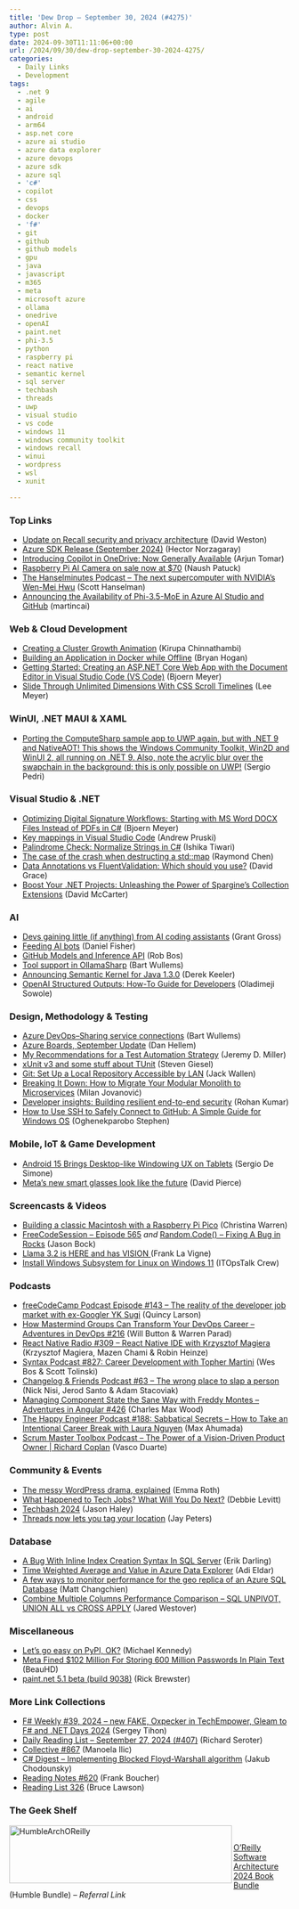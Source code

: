 ```yaml
---
title: 'Dew Drop – September 30, 2024 (#4275)'
author: Alvin A.
type: post
date: 2024-09-30T11:11:06+00:00
url: /2024/09/30/dew-drop-september-30-2024-4275/
categories:
  - Daily Links
  - Development
tags:
  - .net 9
  - agile
  - ai
  - android
  - arm64
  - asp.net core
  - azure ai studio
  - azure data explorer
  - azure devops
  - azure sdk
  - azure sql
  - 'c#'
  - copilot
  - css
  - devops
  - docker
  - 'f#'
  - git
  - github
  - github models
  - gpu
  - java
  - javascript
  - m365
  - meta
  - microsoft azure
  - ollama
  - onedrive
  - openAI
  - paint.net
  - phi-3.5
  - python
  - raspberry pi
  - react native
  - semantic kernel
  - sql server
  - techbash
  - threads
  - uwp
  - visual studio
  - vs code
  - windows 11
  - windows community toolkit
  - windows recall
  - winui
  - wordpress
  - wsl
  - xunit

---
```

### <a name="top"></a>Top Links

  * <a href="https://blogs.windows.com/windowsexperience/2024/09/27/update-on-recall-security-and-privacy-architecture/" target="_blank" rel="noopener">Update on Recall security and privacy architecture</a> (David Weston)
  * <a href="https://devblogs.microsoft.com/azure-sdk/azure-sdk-release-september-2024/" target="_blank" rel="noopener">Azure SDK Release (September 2024)</a> (Hector Norzagaray)
  * <a href="https://techcommunity.microsoft.com/t5/microsoft-onedrive-blog/introducing-copilot-in-onedrive-now-generally-available/ba-p/4253194" target="_blank" rel="noopener">Introducing Copilot in OneDrive: Now Generally Available</a> (Arjun Tomar)
  * <a href="https://www.raspberrypi.com/news/raspberry-pi-ai-camera-on-sale-now/" target="_blank" rel="noopener">Raspberry Pi AI Camera on sale now at $70</a> (Naush Patuck)
  * <a href="https://www.hanselminutes.com/964/the-next-supercomputer-with-nvidias-wen-mei-hwu" target="_blank" rel="noopener">The Hanselminutes Podcast &#8211; The next supercomputer with NVIDIA&#8217;s Wen-Mei Hwu</a> (Scott Hanselman)
  * <a href="https://techcommunity.microsoft.com/t5/ai-azure-ai-services-blog/announcing-the-availability-of-phi-3-5-moe-in-azure-ai-studio/ba-p/4256278" target="_blank" rel="noopener">Announcing the Availability of Phi-3.5-MoE in Azure AI Studio and GitHub</a> (martincai)



### <a name="web"></a>Web & Cloud Development

  * <a href="https://www.kirupa.com/animations/cluster_growth_animation.htm" target="_blank" rel="noopener">Creating a Cluster Growth Animation</a> (Kirupa Chinnathambi)
  * <a href="https://nodogmablog.bryanhogan.net/2024/09/building-an-application-in-docker-while-offline/" target="_blank" rel="noopener">Building an Application in Docker while Offline</a> (Bryan Hogan)
  * <a href="https://www.textcontrol.com/blog/2024/09/27/getting-started-creating-an-asp-net-core-web-app-with-the-document-editor-in-visual-studio-code-vs-code/" target="_blank" rel="noopener">Getting Started: Creating an ASP.NET Core Web App with the Document Editor in Visual Studio Code (VS Code)</a> (Bjoern Meyer)
  * <a href="https://css-tricks.com/slide-through-unlimited-dimensions-with-css-scroll-timelines/" target="_blank" rel="noopener">Slide Through Unlimited Dimensions With CSS Scroll Timelines</a> (Lee Meyer)



### <a name="silverlight"></a>WinUI, .NET MAUI & XAML

  * <a href="https://x.com/SergioPedri/status/1840476647298084967" target="_blank" rel="noopener">Porting the ComputeSharp sample app to UWP again, but with .NET 9 and NativeAOT! This shows the Windows Community Toolkit, Win2D and WinUI 2, all running on .NET 9. Also, note the acrylic blur over the swapchain in the background: this is only possible on UWP!</a> (Sergio Pedri)



### <a name="dotnet"></a>Visual Studio & .NET

  * <a href="https://www.textcontrol.com/blog/2024/09/27/optimizing-digital-signature-workflows-starting-with-ms-word-docx-files-instead-of-pdfs-in-csharp/" target="_blank" rel="noopener">Optimizing Digital Signature Workflows: Starting with MS Word DOCX Files Instead of PDFs in C#</a> (Bjoern Meyer)
  * <a href="https://www.sqlservercentral.com/blogs/key-mappings-in-visual-studio-code" target="_blank" rel="noopener">Key mappings in Visual Studio Code</a> (Andrew Pruski)
  * <a href="https://www.c-sharpcorner.com/article/palindrome-check-normalize-strings-in-c-sharp/" target="_blank" rel="noopener">Palindrome Check: Normalize Strings in C#</a> (Ishika Tiwari)
  * <a href="https://devblogs.microsoft.com/oldnewthing/20240927-00/?p=110320" target="_blank" rel="noopener">The case of the crash when destructing a std::map</a> (Raymond Chen)
  * <a href="https://www.roundthecode.com/dotnet-blog/data-annotations-vs-fluentvalidation-which-should-you-use" target="_blank" rel="noopener">Data Annotations vs FluentValidation: Which should you use?</a> (David Grace)
  * <a href="https://dotnettips.wordpress.com/2024/09/29/boost-your-net-projects-unleashing-the-power-of-spargines-collection-extensions/" target="_blank" rel="noopener">Boost Your .NET Projects: Unleashing the Power of Spargine’s Collection Extensions</a> (David McCarter)



### AI

  * <a href="https://www.cio.com/article/3540579/devs-gaining-little-if-anything-from-ai-coding-assistants.html" target="_blank" rel="noopener">Devs gaining little (if anything) from AI coding assistants</a> (Grant Gross)
  * <a href="https://lennybacon.com/posts/feedingtheaibots/" target="_blank" rel="noopener">Feeding AI bots</a> (Daniel Fisher)
  * <a href="https://devopsjournal.io/blog/2024/09/29/GitHub-Models-API" target="_blank" rel="noopener">GitHub Models and Inference API</a> (Rob Bos)
  * <a href="https://bartwullems.blogspot.com/2024/09/tool-support-in-ollamasharp.html" target="_blank" rel="noopener">Tool support in OllamaSharp</a> (Bart Wullems)
  * <a href="https://devblogs.microsoft.com/semantic-kernel/announcing-semantic-kernel-for-java-1-3-0/" target="_blank" rel="noopener">Announcing Semantic Kernel for Java 1.3.0</a> (Derek Keeler)
  * <a href="https://thenewstack.io/openai-structured-outputs-how-to-guide-for-developers/" target="_blank" rel="noopener">OpenAI Structured Outputs: How-To Guide for Developers</a> (Oladimeji Sowole)



### <a name="design"></a>Design, Methodology & Testing

  * <a href="https://bartwullems.blogspot.com/2024/09/azure-devopssharing-service-connections.html" target="_blank" rel="noopener">Azure DevOps–Sharing service connections</a> (Bart Wullems)
  * <a href="https://devblogs.microsoft.com/devops/azure-boards-september-update/" target="_blank" rel="noopener">Azure Boards, September Update</a> (Dan Hellem)
  * <a href="https://jeremydmiller.com/2024/09/29/my-recommendations-for-a-test-automation-strategy/" target="_blank" rel="noopener">My Recommendations for a Test Automation Strategy</a> (Jeremy D. Miller)
  * <a href="https://steven-giesel.com/blogPost/669d5aa2-b86a-4096-948c-9a767b7071e3" target="_blank" rel="noopener">xUnit v3 and some stuff about TUnit</a> (Steven Giesel)
  * <a href="https://thenewstack.io/git-set-up-a-local-repository-accessible-by-lan/" target="_blank" rel="noopener">Git: Set Up a Local Repository Accessible by LAN</a> (Jack Wallen)
  * <a href="https://www.milanjovanovic.tech/blog/breaking-it-down-how-to-migrate-your-modular-monolith-to-microservices" target="_blank" rel="noopener">Breaking It Down: How to Migrate Your Modular Monolith to Microservices</a> (Milan Jovanović)
  * <a href="https://azure.microsoft.com/en-us/blog/developer-insights-building-resilient-end-to-end-security/" target="_blank" rel="noopener">Developer insights: Building resilient end-to-end security</a> (Rohan Kumar)
  * <a href="https://www.freecodecamp.org/news/how-to-use-ssh-to-connect-to-github-guide-for-windows/" target="_blank" rel="noopener">How to Use SSH to Safely Connect to GitHub: A Simple Guide for Windows OS</a> (Oghenekparobo Stephen)



### <a name="mobile"></a>Mobile, IoT & Game Development

  * <a href="https://www.infoq.com/news/2024/09/desktop-windowing-android-15/?utm_campaign=infoq_content&utm_source=infoq&utm_medium=feed&utm_term=global" target="_blank" rel="noopener">Android 15 Brings Desktop-like Windowing UX on Tablets</a> (Sergio De Simone)
  * <a href="https://www.theverge.com/2024/9/27/24255557/meta-orion-quest-smart-glasses-ar-connect-vergecast" target="_blank" rel="noopener">Meta’s new smart glasses look like the future</a> (David Pierce)



### <a name="videos"></a>Screencasts & Videos

  * <a href="http://www.youtube.com/watch?v=IvaWkwFoxM0" target="_blank" rel="noopener">Building a classic Macintosh with a Raspberry Pi Pico</a> (Christina Warren)
  * <a href="http://www.youtube.com/watch?v=-4FQyA0od-o" target="_blank" rel="noopener">FreeCodeSession &#8211; Episode 565</a> _and_ <a href="http://www.youtube.com/watch?v=rqYwW7yBI2s" target="_blank" rel="noopener">Random.Code() &#8211; Fixing A Bug in Rocks</a> (Jason Bock)
  * <a href="https://www.franksworld.com/2024/09/29/llama-3-2-is-here-and-has-vision-%f0%9f%91%80/?utm_source=rss&utm_medium=rss&utm_campaign=llama-3-2-is-here-and-has-vision-%25f0%259f%2591%2580" target="_blank" rel="noopener">Llama 3.2 is HERE and has VISION </a> (Frank La Vigne)
  * <a href="http://www.youtube.com/watch?v=wz0QBNy9i7w" target="_blank" rel="noopener">Install Windows Subsystem for Linux on Windows 11</a> (ITOpsTalk Crew)



### <a name="podcasts"></a>Podcasts

  * <a href="https://www.freecodecamp.org/news/developer-job-market-with-ex-googler-yk-sugi-podcast-143/" target="_blank" rel="noopener">freeCodeCamp Podcast Episode #143 &#8211; The reality of the developer job market with ex-Googler YK Sugi</a> (Quincy Larson)
  * <a href="https://topenddevs.com/podcasts/adventures-in-devops/episodes/how-mastermind-groups-can-transform-your-devops-career-devops-216#player1?catid=0&trackid=0" target="_blank" rel="noopener">How Mastermind Groups Can Transform Your DevOps Career &#8211; Adventures in DevOps #216</a> (Will Button & Warren Parad)
  * <a href="https://www.reactnativeradio.com/episodes/rnr-309-react-native-ide-with-krzysztof-magiera" target="_blank" rel="noopener">React Native Radio #309 &#8211; React Native IDE with Krzysztof Magiera</a> (Krzysztof Magiera, Mazen Chami & Robin Heinze)
  * <a href="https://syntax.fm/827" target="_blank" rel="noopener">Syntax Podcast #827: Career Development with Topher Martini</a> (Wes Bos & Scott Tolinski)
  * <a href="https://changelog.com/friends/63" target="_blank" rel="noopener">Changelog & Friends Podcast #63 &#8211; The wrong place to slap a person</a> (Nick Nisi, Jerod Santo & Adam Stacoviak)
  * <a href="https://topenddevs.com/podcasts/adventures-in-angular/episodes/managing-component-state-the-sane-way-with-freddy-montes-aia-426#player1?catid=0&trackid=0" target="_blank" rel="noopener">Managing Component State the Sane Way with Freddy Montes &#8211; Adventures in Angular #426</a> (Charles Max Wood)
  * <a href="https://oasisofcourage.com/188-sabbatical-secrets-how-to-take-an-intentional-career-break-with-laura-nguyen/" target="_blank" rel="noopener">The Happy Engineer Podcast #188: Sabbatical Secrets – How to Take an Intentional Career Break with Laura Nguyen</a> (Max Ahumada)
  * <a href="https://scrummastertoolbox.libsyn.com/the-power-of-a-vision-driven-product-owner-richard-coplan" target="_blank" rel="noopener">Scrum Master Toolbox Podcast &#8211; The Power of a Vision-Driven Product Owner | Richard Coplan</a> (Vasco Duarte)



### <a name="events"></a>Community & Events

  * <a href="https://www.theverge.com/2024/9/27/24256361/wordpress-wp-engine-drama-explained-matt-mullenweg" target="_blank" rel="noopener">The messy WordPress drama, explained</a> (Emma Roth)
  * <a href="https://www.linkedin.com/pulse/what-happened-tech-jobs-you-do-next-debbie-levitt--7rbuf/" target="_blank" rel="noopener">What Happened to Tech Jobs? What Will You Do Next?</a> (Debbie Levitt)
  * <a href="https://jasonhaley.com/2024/09/27/techbask-2024/" target="_blank" rel="noopener">Techbash 2024</a> (Jason Haley)
  * <a href="https://www.theverge.com/2024/9/27/24256160/meta-threads-tag-location-instagram" target="_blank" rel="noopener">Threads now lets you tag your location</a> (Jay Peters)



### <a name="sql"></a>Database

  * <a href="https://erikdarling.com/a-bug-with-inline-index-creation-syntax-in-sql-server/" target="_blank" rel="noopener">A Bug With Inline Index Creation Syntax In SQL Server</a> (Erik Darling)
  * <a href="https://techcommunity.microsoft.com/t5/azure-data-explorer-blog/time-weighted-average-and-value-in-azure-data-explorer/ba-p/4257933" target="_blank" rel="noopener">Time Weighted Average and Value in Azure Data Explorer</a> (Adi Eldar)
  * <a href="https://techcommunity.microsoft.com/t5/azure-database-support-blog/a-few-ways-to-monitor-performance-for-the-geo-replica-of-an/ba-p/4240815" target="_blank" rel="noopener">A few ways to monitor performance for the geo replica of an Azure SQL Database</a> (Matt Changchien)
  * <a href="https://www.mssqltips.com/sqlservertip/8091/combine-multiple-columns-sql-unpivot-union-all-cross-apply/" target="_blank" rel="noopener">Combine Multiple Columns Performance Comparison &#8211; SQL UNPIVOT, UNION ALL vs CROSS APPLY</a> (Jared Westover)



### <a name="misc"></a>Miscellaneous

  * <a href="https://mkennedy.codes/posts/lets-go-easy-on-pypi-ok/" target="_blank" rel="noopener">Let&#8217;s go easy on PyPI, OK?</a> (Michael Kennedy)
  * <a href="https://yro.slashdot.org/story/24/09/27/2226229/meta-fined-102-million-for-storing-600-million-passwords-in-plain-text?utm_source=rss1.0mainlinkanon&utm_medium=feed" target="_blank" rel="noopener">Meta Fined $102 Million For Storing 600 Million Passwords In Plain Text</a> (BeauHD)
  * <a href="https://blog.getpaint.net/2024/09/28/paint-net-5-1-beta-build-9038/" target="_blank" rel="noopener">paint.net 5.1 beta (build 9038)</a> (Rick Brewster)



### <a name="links"></a>More Link Collections

  * <a href="https://sergeytihon.com/2024/09/28/f-weekly-39-2024-new-fake-oxpecker-in-techempower-gleam-to-f-and-net-days-2024/" target="_blank" rel="noopener">F# Weekly #39, 2024 – new FAKE, Oxpecker in TechEmpower, Gleam to F# and .NET Days 2024</a> (Sergey Tihon)
  * <a href="https://seroter.com/2024/09/27/daily-reading-list-september-27-2024-407/" target="_blank" rel="noopener">Daily Reading List – September 27, 2024 (#407)</a> (Richard Seroter)
  * <a href="https://tympanus.net/codrops/collective/collective-867/" target="_blank" rel="noopener">Collective #867</a> (Manoela Ilic)
  * <a href="https://newsletter.csharpdigest.net/p/implementing-blocked-floyd-warshall-algorithm" target="_blank" rel="noopener">C# Digest &#8211; Implementing Blocked Floyd-Warshall algorithm</a> (Jakub Chodounsky)
  * <a href="https://www.frankysnotes.com/2024/09/reading-notes-620.html" target="_blank" rel="noopener">Reading Notes #620</a> (Frank Boucher)
  * <a href="https://brucelawson.co.uk/2024/reading-list-326/" target="_blank" rel="noopener">Reading List 326</a> (Bruce Lawson)



### <a name="shelf"></a>The Geek Shelf

&nbsp;[<img loading="lazy" decoding="async" width="400" height="104" title="HumbleArchOReilly" align="left" style="border: 0px currentcolor; border-image: none; float: left; display: inline; background-image: none;" alt="HumbleArchOReilly" src="/wp-content/uploads/2024/09/HumbleArchOReilly.jpg" border="0" />][1]

[O&#8217;Reilly Software Architecture 2024 Book Bundle][1] (Humble Bundle) _&#8211; Referral Link_

 [1]: https://www.humblebundle.com/books/software-architecture-2024-oreilly-books?partner=morningdew